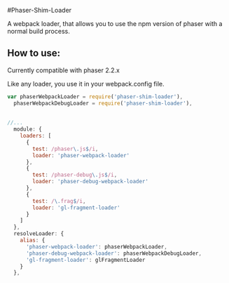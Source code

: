 #Phaser-Shim-Loader

A webpack loader, that allows you to use the npm version of phaser with a normal build process.


## How to use:
Currently compatible with phaser 2.2.x

Like any loader, you use it in your webpack.config file.


```js
var phaserWebpackLoader = require('phaser-shim-loader'),
  phaserWebpackDebugLoader = require('phaser-shim-loader'),
  
  
//...
  module: {
    loaders: [
      {
        test: /phaser\.js$/i,
        loader: 'phaser-webpack-loader'
      },
      {
        test: /phaser-debug\.js$/i,
        loader: 'phaser-debug-webpack-loader'
      },
      {
        test: /\.frag$/i,
        loader: 'gl-fragment-loader'
      }
    ]
  },
  resolveLoader: {
    alias: {
      'phaser-webpack-loader': phaserWebpackLoader,
      'phaser-debug-webpack-loader': phaserWebpackDebugLoader,
      'gl-fragment-loader': glFragmentLoader
    }
  },
  
```


